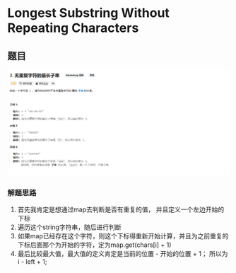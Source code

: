 # Longest Substring Without Repeating Characters

## 题目
![LengthOfLongestSubstring.png](LengthOfLongestSubstring.png)

### 解题思路
1. 首先我肯定是想通过map去判断是否有重复的值， 并且定义一个左边开始的下标
2. 遍历这个string字符串，随后进行判断
3. 如果map已经存在这个字符，则这个下标得重新开始计算，并且为之前重复的下标后面那个为开始的字符，定为map.get(chars[i] + 1)
4. 最后比较最大值，最大值的定义肯定是当前的位置 - 开始的位置 + 1； 所以为 i - left + 1;